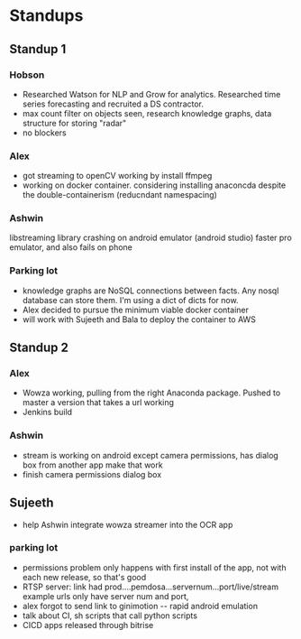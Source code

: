 # Standups

## Standup 1

### Hobson

* Researched Watson for NLP and Grow for analytics. Researched time series forecasting and recruited a DS contractor.
* max count filter on objects seen, research knowledge graphs, data structure for storing "radar"
* no blockers

### Alex

* got streaming to openCV working by install ffmpeg
* working on docker container. considering installing anaconcda despite the double-containerism (reducndant namespacing)

### Ashwin

libstreaming library crashing on android emulator (android studio) faster pro emulator, and also fails on phone

### Parking lot

* knowledge graphs are NoSQL connections between facts. Any nosql database can store them. I'm using a dict of dicts for now.
* Alex decided to pursue the minimum viable docker container
* will work with Sujeeth and Bala to deploy the container to AWS


## Standup 2

### Alex

* Wowza working, pulling from the right Anaconda package. Pushed to master a version that takes a url working
* Jenkins build

### Ashwin

* stream is working on android except camera permissions, has dialog box from another app make that work
* finish camera permissions dialog box

## Sujeeth 

* help Ashwin integrate wowza streamer into the OCR app

### parking lot

* permissions problem only happens with first install of the app, not with each new release, so that's good
* RTSP server: link had prod....pemdosa...servernum...port/live/stream example urls only have server num and port, 
* alex forgot to send link to ginimotion -- rapid android emulation
* talk about CI, sh scripts that call python scripts
* CICD apps released through bitrise 
